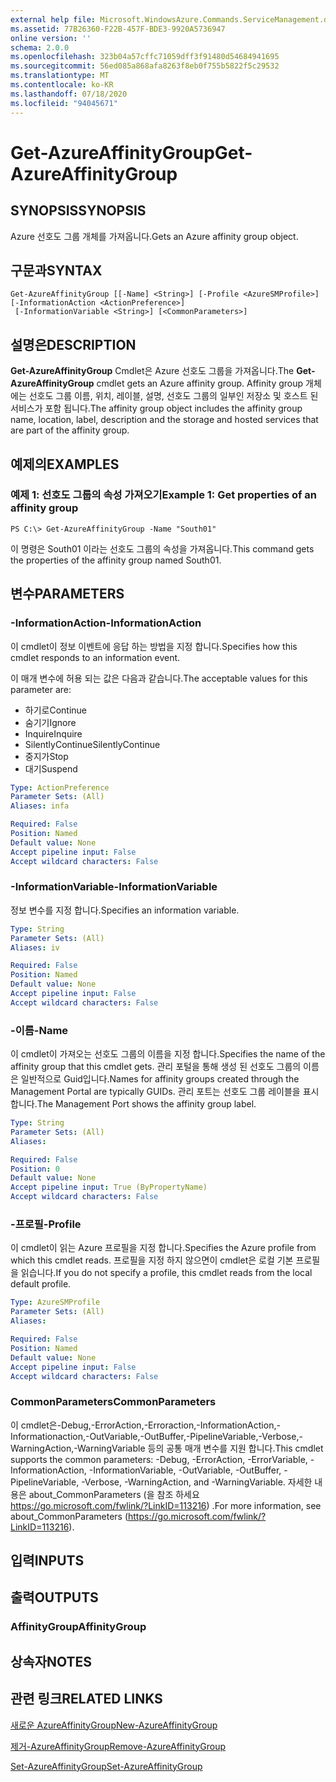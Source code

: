 ```yaml
---
external help file: Microsoft.WindowsAzure.Commands.ServiceManagement.dll-Help.xml
ms.assetid: 77B26360-F22B-457F-BDE3-9920A5736947
online version: ''
schema: 2.0.0
ms.openlocfilehash: 323b04a57cffc71059dff3f91480d54684941695
ms.sourcegitcommit: 56ed085a868afa8263f8eb0f755b5822f5c29532
ms.translationtype: MT
ms.contentlocale: ko-KR
ms.lasthandoff: 07/18/2020
ms.locfileid: "94045671"
---
```

# <span data-ttu-id="9f032-101">Get-AzureAffinityGroup</span><span class="sxs-lookup"><span data-stu-id="9f032-101">Get-AzureAffinityGroup</span></span>

## <span data-ttu-id="9f032-102">SYNOPSIS</span><span class="sxs-lookup"><span data-stu-id="9f032-102">SYNOPSIS</span></span>
<span data-ttu-id="9f032-103">Azure 선호도 그룹 개체를 가져옵니다.</span><span class="sxs-lookup"><span data-stu-id="9f032-103">Gets an Azure affinity group object.</span></span>

## <span data-ttu-id="9f032-104">구문과</span><span class="sxs-lookup"><span data-stu-id="9f032-104">SYNTAX</span></span>

```
Get-AzureAffinityGroup [[-Name] <String>] [-Profile <AzureSMProfile>] [-InformationAction <ActionPreference>]
 [-InformationVariable <String>] [<CommonParameters>]
```

## <span data-ttu-id="9f032-105">설명은</span><span class="sxs-lookup"><span data-stu-id="9f032-105">DESCRIPTION</span></span>
<span data-ttu-id="9f032-106">**Get-AzureAffinityGroup** Cmdlet은 Azure 선호도 그룹을 가져옵니다.</span><span class="sxs-lookup"><span data-stu-id="9f032-106">The **Get-AzureAffinityGroup** cmdlet gets an Azure affinity group.</span></span>
<span data-ttu-id="9f032-107">Affinity group 개체에는 선호도 그룹 이름, 위치, 레이블, 설명, 선호도 그룹의 일부인 저장소 및 호스트 된 서비스가 포함 됩니다.</span><span class="sxs-lookup"><span data-stu-id="9f032-107">The affinity group object includes the affinity group name, location, label, description and the storage and hosted services that are part of the affinity group.</span></span>

## <span data-ttu-id="9f032-108">예제의</span><span class="sxs-lookup"><span data-stu-id="9f032-108">EXAMPLES</span></span>

### <span data-ttu-id="9f032-109">예제 1: 선호도 그룹의 속성 가져오기</span><span class="sxs-lookup"><span data-stu-id="9f032-109">Example 1: Get properties of an affinity group</span></span>
```
PS C:\> Get-AzureAffinityGroup -Name "South01"
```

<span data-ttu-id="9f032-110">이 명령은 South01 이라는 선호도 그룹의 속성을 가져옵니다.</span><span class="sxs-lookup"><span data-stu-id="9f032-110">This command gets the properties of the affinity group named South01.</span></span>

## <span data-ttu-id="9f032-111">변수</span><span class="sxs-lookup"><span data-stu-id="9f032-111">PARAMETERS</span></span>

### <span data-ttu-id="9f032-112">-InformationAction</span><span class="sxs-lookup"><span data-stu-id="9f032-112">-InformationAction</span></span>
<span data-ttu-id="9f032-113">이 cmdlet이 정보 이벤트에 응답 하는 방법을 지정 합니다.</span><span class="sxs-lookup"><span data-stu-id="9f032-113">Specifies how this cmdlet responds to an information event.</span></span>

<span data-ttu-id="9f032-114">이 매개 변수에 허용 되는 값은 다음과 같습니다.</span><span class="sxs-lookup"><span data-stu-id="9f032-114">The acceptable values for this parameter are:</span></span>

- <span data-ttu-id="9f032-115">하기로</span><span class="sxs-lookup"><span data-stu-id="9f032-115">Continue</span></span>
- <span data-ttu-id="9f032-116">숨기기</span><span class="sxs-lookup"><span data-stu-id="9f032-116">Ignore</span></span>
- <span data-ttu-id="9f032-117">Inquire</span><span class="sxs-lookup"><span data-stu-id="9f032-117">Inquire</span></span>
- <span data-ttu-id="9f032-118">SilentlyContinue</span><span class="sxs-lookup"><span data-stu-id="9f032-118">SilentlyContinue</span></span>
- <span data-ttu-id="9f032-119">중지가</span><span class="sxs-lookup"><span data-stu-id="9f032-119">Stop</span></span>
- <span data-ttu-id="9f032-120">대기</span><span class="sxs-lookup"><span data-stu-id="9f032-120">Suspend</span></span>

```yaml
Type: ActionPreference
Parameter Sets: (All)
Aliases: infa

Required: False
Position: Named
Default value: None
Accept pipeline input: False
Accept wildcard characters: False
```

### <span data-ttu-id="9f032-121">-InformationVariable</span><span class="sxs-lookup"><span data-stu-id="9f032-121">-InformationVariable</span></span>
<span data-ttu-id="9f032-122">정보 변수를 지정 합니다.</span><span class="sxs-lookup"><span data-stu-id="9f032-122">Specifies an information variable.</span></span>

```yaml
Type: String
Parameter Sets: (All)
Aliases: iv

Required: False
Position: Named
Default value: None
Accept pipeline input: False
Accept wildcard characters: False
```

### <span data-ttu-id="9f032-123">-이름</span><span class="sxs-lookup"><span data-stu-id="9f032-123">-Name</span></span>
<span data-ttu-id="9f032-124">이 cmdlet이 가져오는 선호도 그룹의 이름을 지정 합니다.</span><span class="sxs-lookup"><span data-stu-id="9f032-124">Specifies the name of the affinity group that this cmdlet gets.</span></span>
<span data-ttu-id="9f032-125">관리 포털을 통해 생성 된 선호도 그룹의 이름은 일반적으로 Guid입니다.</span><span class="sxs-lookup"><span data-stu-id="9f032-125">Names for affinity groups created through the Management Portal are typically GUIDs.</span></span>
<span data-ttu-id="9f032-126">관리 포트는 선호도 그룹 레이블을 표시 합니다.</span><span class="sxs-lookup"><span data-stu-id="9f032-126">The Management Port shows the affinity group label.</span></span>

```yaml
Type: String
Parameter Sets: (All)
Aliases: 

Required: False
Position: 0
Default value: None
Accept pipeline input: True (ByPropertyName)
Accept wildcard characters: False
```

### <span data-ttu-id="9f032-127">-프로필</span><span class="sxs-lookup"><span data-stu-id="9f032-127">-Profile</span></span>
<span data-ttu-id="9f032-128">이 cmdlet이 읽는 Azure 프로필을 지정 합니다.</span><span class="sxs-lookup"><span data-stu-id="9f032-128">Specifies the Azure profile from which this cmdlet reads.</span></span>
<span data-ttu-id="9f032-129">프로필을 지정 하지 않으면이 cmdlet은 로컬 기본 프로필을 읽습니다.</span><span class="sxs-lookup"><span data-stu-id="9f032-129">If you do not specify a profile, this cmdlet reads from the local default profile.</span></span>

```yaml
Type: AzureSMProfile
Parameter Sets: (All)
Aliases: 

Required: False
Position: Named
Default value: None
Accept pipeline input: False
Accept wildcard characters: False
```

### <span data-ttu-id="9f032-130">CommonParameters</span><span class="sxs-lookup"><span data-stu-id="9f032-130">CommonParameters</span></span>
<span data-ttu-id="9f032-131">이 cmdlet은-Debug,-ErrorAction,-Erroraction,-InformationAction,-Informationaction,-OutVariable,-OutBuffer,-PipelineVariable,-Verbose,-WarningAction,-WarningVariable 등의 공통 매개 변수를 지원 합니다.</span><span class="sxs-lookup"><span data-stu-id="9f032-131">This cmdlet supports the common parameters: -Debug, -ErrorAction, -ErrorVariable, -InformationAction, -InformationVariable, -OutVariable, -OutBuffer, -PipelineVariable, -Verbose, -WarningAction, and -WarningVariable.</span></span> <span data-ttu-id="9f032-132">자세한 내용은 about_CommonParameters (을 참조 하세요 https://go.microsoft.com/fwlink/?LinkID=113216) .</span><span class="sxs-lookup"><span data-stu-id="9f032-132">For more information, see about_CommonParameters (https://go.microsoft.com/fwlink/?LinkID=113216).</span></span>

## <span data-ttu-id="9f032-133">입력</span><span class="sxs-lookup"><span data-stu-id="9f032-133">INPUTS</span></span>

## <span data-ttu-id="9f032-134">출력</span><span class="sxs-lookup"><span data-stu-id="9f032-134">OUTPUTS</span></span>

### <span data-ttu-id="9f032-135">AffinityGroup</span><span class="sxs-lookup"><span data-stu-id="9f032-135">AffinityGroup</span></span>

## <span data-ttu-id="9f032-136">상속자</span><span class="sxs-lookup"><span data-stu-id="9f032-136">NOTES</span></span>

## <span data-ttu-id="9f032-137">관련 링크</span><span class="sxs-lookup"><span data-stu-id="9f032-137">RELATED LINKS</span></span>

[<span data-ttu-id="9f032-138">새로운 AzureAffinityGroup</span><span class="sxs-lookup"><span data-stu-id="9f032-138">New-AzureAffinityGroup</span></span>](./New-AzureAffinityGroup.md)

[<span data-ttu-id="9f032-139">제거-AzureAffinityGroup</span><span class="sxs-lookup"><span data-stu-id="9f032-139">Remove-AzureAffinityGroup</span></span>](./Remove-AzureAffinityGroup.md)

[<span data-ttu-id="9f032-140">Set-AzureAffinityGroup</span><span class="sxs-lookup"><span data-stu-id="9f032-140">Set-AzureAffinityGroup</span></span>](./Set-AzureAffinityGroup.md)


